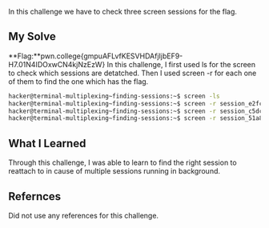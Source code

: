 In this challenge we have to check three screen sessions for the flag.
## My Solve

**Flag:**pwn.college{gmpuAFLvfKESVHDAfjIjbEF9-H7.01N4IDOxwCN4kjNzEzW}
In this challenge, I first used ls for the screen to check which sessions are detatched. Then I used screen -r for each one of them to find the one which has the flag.
```bash
hacker@terminal-multiplexing~finding-sessions:~$ screen -ls
hacker@terminal-multiplexing~finding-sessions:~$ screen -r session_e2fc63d3e7b06fdf
hacker@terminal-multiplexing~finding-sessions:~$ screen -r session_c5dc21a101e0c07a
hacker@terminal-multiplexing~finding-sessions:~$ screen -r session_51a8f6d32e5fa28f
```

## What I Learned
Through this challenge, I was able to learn to find the right session to reattach to in cause of multiple sessions running in background.
## Refernces
Did not use any references for this challenge.
